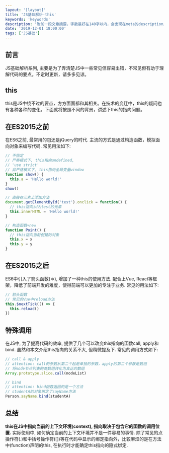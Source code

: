```yaml
---
layout: '[layout]'
title: 'JS基础解析-this'
keywords: 'keywords'
description: '附加一段文章摘要，字数最好在140字以内，会出现在meta的description里面'
date: '2019-12-01 18:00:00'
tags: ['JS基础']
---
```


## 前言
JS基础解析系列, 主要是为了弄清楚JS中一些常见但容易出错，不常见但有助于理解代码的要点。不定时更新，请多多见谅。

## this
this是JS中绕不过的要点，方方面面都和其相关。在技术的变迁中，this的疑问也有各种各种的变化。下面就将按照不同的背景，讲述下this的指向问题。

## 在ES2015之前
在ES6之前, 最常用的包还是jQuery的时代. 主流的方式是通过构造函数，模拟面向对象来编写代码.
常见用法如下:

```javascript
// 不指定
// 严格模式下, this指向undefined,
// 'use strict'
// 非严格模式下, this指向全局变量window
function show() {
  this.a = 'Hello world!'
}
show()

// 直接在元素上添加方法
document.getElementById('test').onclick = function() {
  // this指向id为test的元素
  this.innerHTML = 'Hello world!'
}

// 构造函数+new
function Point() {
  // this指向当前创建的对象
  this.x = x
  this.y = y
}
```

## 在ES2015之后
ES6中引入了箭头函数(=>), 增加了一种this的使用方法. 配合上Vue, React等框架，降低了前端开发的难度，使得前端可以更加的专注于业务.
常见的用法如下:

```javascript
// 箭头函数
// 常见的Vue中reload方法
this.$nextTick(() => {
  this.reload()
})
```

## 特殊调用
在JS中, 为了提高代码的效率, 提供了几个可以改变this指向的函数call, apply和bind. 虽然和本文介绍this指向的关系不大, 但稍微提及下.
常见的调用方式如下:
```javascript
// call & apply
// attention: call的参数从第二个起是单独的参数，apply的第二个参数是数组
// 将node节点列表的类数组转化为真正的数组
Array.prototype.slice.call(nodeList)

// bind
// attention: bind函数返回的是一个方法
// studentA的对象绑定了sayName方法
Person.sayName.bind(studentA)
```

## 总结
**this在JS中指向当前的上下文环境(context), 指向取决于包含它的函数的调用位置.**
实际使用中, 如何确定当前的上下文环境并不是一件容易的事情. 除了常见的点操作符(.)和中括号操作符([])等在代码中显示的绑定指向外，比较麻烦的是在方法中(function)声明的this, 在执行时才能确定this指向的隐式绑定.
